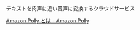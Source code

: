 テキストを肉声に近い音声に変換するクラウドサービス

[Amazon Polly とは - Amazon Polly](https://docs.aws.amazon.com/ja_jp/polly/latest/dg/what-is.html)